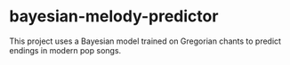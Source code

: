 # bayesian-melody-predictor
This project uses a Bayesian model trained on Gregorian chants to predict endings in modern pop songs.
